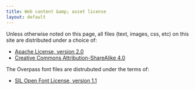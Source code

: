 ```yaml
---
title: Web content &amp; asset license
layout: default
---
```


Unless otherwise noted on this page, all files (text, images, css, etc)
on this site are distributed under a choice of:


* [Apache License, version 2.0](license-apache20)
* [Creative Commons Attribution-ShareAlike 4.0](license-ccbysa40)


The Overpass font files are distrubuted under the terms of:

* [SIL Open Font License, version 1.1](fonts/license-sil11)
